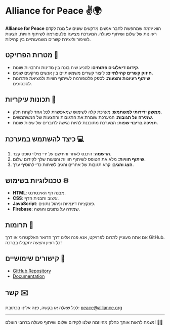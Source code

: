 # Alliance for Peace ✌️🌍

**Alliance for Peace** הוא יוזמה שמחפשת לחבר אנשים מרקעים שונים על מנת לקדם רעיונות של שלום ושיתוף פעולה. המערכת מציעה פלטפורמה לשיתוף חוויות, הצעות לשיפור וליצירת קשרים משמעותיים בין קהילות. 

## מטרות הפרויקט 🎯

- **קידום דיאלוגים פתוחים**: להניע שיח בונה בין מדינות ותרבויות שונות.
- **חיזוק קשרים קהילתיים**: ליצור קשרים משמעותיים בין אנשים מרקעים שונים.
- **שיתוף רעיונות והצעות**: לספק פלטפורמה לשיתוף חוויות ולמציאת פתרונות לסכסוכים.

## תכונות עיקריות 🌟

- **ממשק ידידותי למשתמש**: מערכת קלה לשימוש שמאפשרת לכל אחד לקחת חלק.
- **שמירה על תגובות**: המערכת שומרת את התגובות וההצעות של המשתמשים.
- **תמיכה בריבוי שפות**: המערכת מתוכננת להיות נגישה לדוברים של שפות שונות.

## כיצד להשתמש במערכת 💻

1. **הרשמה**: היכנס לאתר והירשם על ידי מילוי טופס קצר.
2. **שיתוף חוויות**: מלא את הטופס לשיתוף חוויות והצעות שלך לקידום שלום.
3. **הצג והגיב**: קרא תגובות של אחרים והגיב לשיחות כדי להוסיף ערך.

## טכנולוגיות בשימוש ⚙️

- **HTML**: מבנה דף האינטרנט.
- **CSS**: עיצוב ותבנית הדף.
- **JavaScript**: פונקציות דינמיות וניהול נתונים.
- **Firebase**: שמירה על נתונים והגשה.

## תרומות 🤝

אם אתה מעוניין לתרום לפרויקט, אנא פנה אלינו דרך הדואר האלקטרוני או דרך GitHub. כל רעיון והצעה יתקבלו בברכה!

## קישורים שימושיים 🔗

- [GitHub Repository](https://github.com/username/alliance-for-peace)
- [Documentation](https://username.github.io/alliance-for-peace/docs)

## קשר ✉️

לכל שאלה או בקשה, פנה אלינו בכתובת: peace@alliance.org

---

נשמח לראות אותך כחלק מהיוזמה שלנו לקידום שלום ושיתוף פעולה ברחבי העולם! 🌈🤗
